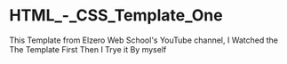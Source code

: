 # HTML_-_CSS_Template_One
This Template from Elzero Web School's YouTube channel, I Watched the The Template First Then I Trye it By myself
